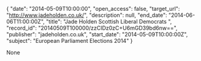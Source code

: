 {
  "date": "2014-05-09T10:00:00", 
  "open_access": false, 
  "target_url": "http://www.jadeholden.co.uk/", 
  "description": null, 
  "end_date": "2014-06-06T11:00:00Z", 
  "title": "Jade Holden Scottish Liberal Democrats ", 
  "record_id": "20140509T100000/zzCIDz0zC+U6mGD39bd6nw==", 
  "publisher": "jadeholden.co.uk", 
  "start_date": "2014-05-09T10:00:00Z", 
  "subject": "European Parliament Elections 2014"
}

None